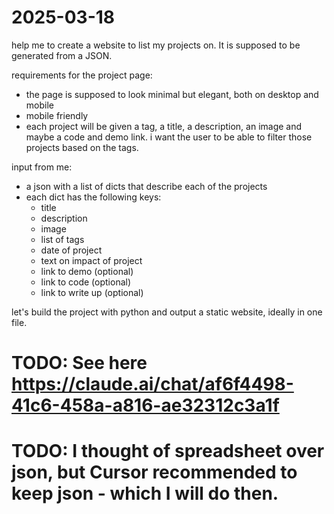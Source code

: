 # 2025-03-18

help me to create a website to list my projects on. It is supposed to be generated from a JSON.

requirements for the project page:
- the page is supposed to look minimal but elegant, both on desktop and mobile
- mobile friendly
- each project will be given a tag, a title, a description, an image and maybe a code and demo link. i want the user to be able to filter those projects based on the tags.

input from me:
- a json with a list of dicts that describe each of the projects
- each dict has the following keys:
    - title
    - description
    - image
    - list of tags
    - date of project
    - text on impact of project
    - link to demo (optional)
    - link to code (optional)
    - link to write up (optional)

let's build the project with python and output a static website, ideally in one file.

# TODO: See here https://claude.ai/chat/af6f4498-41c6-458a-a816-ae32312c3a1f

# TODO: I thought of spreadsheet over json, but Cursor recommended to keep json - which I will do then.